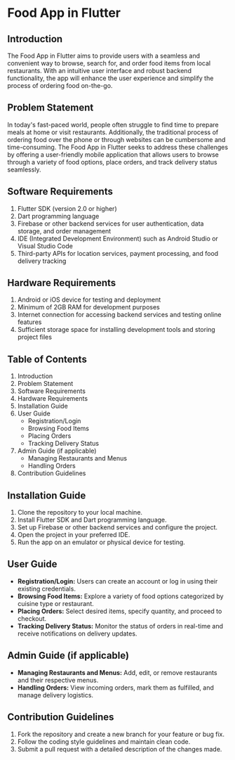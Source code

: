 # Food App in Flutter

## Introduction
The Food App in Flutter aims to provide users with a seamless and convenient way to browse, search for, and order food items from local restaurants. With an intuitive user interface and robust backend functionality, the app will enhance the user experience and simplify the process of ordering food on-the-go.

## Problem Statement
In today's fast-paced world, people often struggle to find time to prepare meals at home or visit restaurants. Additionally, the traditional process of ordering food over the phone or through websites can be cumbersome and time-consuming. The Food App in Flutter seeks to address these challenges by offering a user-friendly mobile application that allows users to browse through a variety of food options, place orders, and track delivery status seamlessly.

## Software Requirements
1. Flutter SDK (version 2.0 or higher)
2. Dart programming language
3. Firebase or other backend services for user authentication, data storage, and order management
4. IDE (Integrated Development Environment) such as Android Studio or Visual Studio Code
5. Third-party APIs for location services, payment processing, and food delivery tracking

## Hardware Requirements
1. Android or iOS device for testing and deployment
2. Minimum of 2GB RAM for development purposes
3. Internet connection for accessing backend services and testing online features
4. Sufficient storage space for installing development tools and storing project files

## Table of Contents
1. Introduction
2. Problem Statement
3. Software Requirements
4. Hardware Requirements
5. Installation Guide
6. User Guide
   - Registration/Login
   - Browsing Food Items
   - Placing Orders
   - Tracking Delivery Status
7. Admin Guide (if applicable)
   - Managing Restaurants and Menus
   - Handling Orders
8. Contribution Guidelines

## Installation Guide
1. Clone the repository to your local machine.
2. Install Flutter SDK and Dart programming language.
3. Set up Firebase or other backend services and configure the project.
4. Open the project in your preferred IDE.
5. Run the app on an emulator or physical device for testing.

## User Guide
- **Registration/Login:** Users can create an account or log in using their existing credentials.
- **Browsing Food Items:** Explore a variety of food options categorized by cuisine type or restaurant.
- **Placing Orders:** Select desired items, specify quantity, and proceed to checkout.
- **Tracking Delivery Status:** Monitor the status of orders in real-time and receive notifications on delivery updates.

## Admin Guide (if applicable)
- **Managing Restaurants and Menus:** Add, edit, or remove restaurants and their respective menus.
- **Handling Orders:** View incoming orders, mark them as fulfilled, and manage delivery logistics.

## Contribution Guidelines
1. Fork the repository and create a new branch for your feature or bug fix.
2. Follow the coding style guidelines and maintain clean code.
3. Submit a pull request with a detailed description of the changes made.
